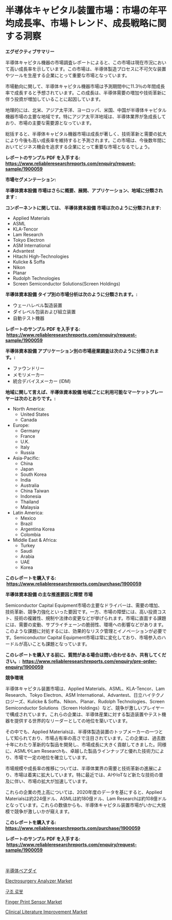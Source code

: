 <p><h1>半導体キャピタル装置市場：市場の年平均成長率、市場トレンド、成長戦略に関する洞察</h1></p><p><strong>エグゼクティブサマリー</strong></p>
<p><p>半導体キャピタル機器の市場調査レポートによると、この市場は現在市況において高い成長率を示しています。この市場は、半導体製造プロセスに不可欠な装置やツールを生産する企業にとって重要な市場となっています。</p><p>市場動向に関して、半導体キャピタル機器市場は予測期間中に11.3％の年間成長率で成長すると予想されています。この成長は、半導体需要の増加や技術革新に伴う投資が増加していることに起因しています。</p><p>地理的には、北米、アジア太平洋、ヨーロッパ、米国、中国が半導体キャピタル機器市場の主要な地域です。特にアジア太平洋地域は、半導体業界が急成長しており、市場の主要な需要源となっています。</p><p>総括すると、半導体キャピタル機器市場は成長が著しく、技術革新と需要の拡大により今後も高い成長率を維持すると予測されます。この市場は、今後数年間においてビジネス機会を追求する企業にとって重要な市場となるでしょう。</p></p>
<p><strong>レポートのサンプル PDF を入手する: <a href="https://www.reliableresearchreports.com/enquiry/request-sample/1900059">https://www.reliableresearchreports.com/enquiry/request-sample/1900059</a></strong></p>
<p><strong>市場セグメンテーション:</strong></p>
<p><strong> 半導体資本設備 市場はさらに概要、展開、アプリケーション、地域に分類されます :</strong></p>
<p><strong>コンポーネントに関しては、 半導体資本設備 市場は次のように分類されます: &nbsp;</strong></p>
<p><ul><li>Applied Materials</li><li>ASML</li><li>KLA-Tencor</li><li>Lam Research</li><li>Tokyo Electron</li><li>ASM International</li><li>Advantest</li><li>Hitachi High-Technologies</li><li>Kulicke & Soffa</li><li>Nikon</li><li>Planar</li><li>Rudolph Technologies</li><li>Screen Semiconductor Solutions(Screen Holdings)</li></ul></p>
<p><strong> 半導体資本設備 タイプ別の市場分析は次のように分類されます。:</strong></p>
<p><ul><li>ウェーハレベル製造装置</li><li>ダイレベル包装および組立装置</li><li>自動テスト機器</li></ul></p>
<p><strong>レポートのサンプル PDF を入手する: &nbsp;<a href="https://www.reliableresearchreports.com/enquiry/request-sample/1900059">https://www.reliableresearchreports.com/enquiry/request-sample/1900059</a></strong></p>
<p><strong> 半導体資本設備 アプリケーション別の市場産業調査は次のように分類されます。:</strong></p>
<p><ul><li>ファウンドリー</li><li>メモリメーカー</li><li>統合デバイスメーカー (IDM)</li></ul></p>
<p><strong>地域に関して言えば、半導体資本設備 地域ごとに利用可能なマーケットプレーヤーは次のとおりです。:</strong></p>
<p><ul>
    <li>
        North America:
        <ul>
            <li>United States</li>
            <li>Canada</li>
        </ul>
    </li>
    <li>
        Europe:
        <ul>
            <li>Germany</li>
            <li>France</li>
            <li>U.K.</li>
            <li>Italy</li>
            <li>Russia</li>
        </ul>
    </li>
    <li>
        Asia-Pacific:
        <ul>
            <li>China</li>
            <li>Japan</li>
            <li>South Korea</li>
            <li>India</li>
            <li>Australia</li>
            <li>China Taiwan</li>
            <li>Indonesia</li>
            <li>Thailand</li>
            <li>Malaysia</li>
        </ul>
    </li>
    <li>
        Latin America:
        <ul>
            <li>Mexico</li>
            <li>Brazil</li>
            <li>Argentina Korea</li>
            <li>Colombia</li>
        </ul>
    </li>
    <li>
        Middle East & Africa:
        <ul>
            <li>Turkey</li>
            <li>Saudi</li>
            <li>Arabia</li>
            <li>UAE</li>
            <li>Korea</li>
        </ul>
    </li>
    </ul></p>
<p><strong>このレポートを購入する: &nbsp;<a href="https://www.reliableresearchreports.com/purchase/1900059">https://www.reliableresearchreports.com/purchase/1900059</a></strong></p>
<p><strong>半導体資本設備 の主な推進要因と障壁 市場</strong></p>
<p><p>Semiconductor Capital Equipment市場の主要なドライバーは、需要の増加、技術革新、競争力強化といった要因です。一方、市場の障壁には、高い投資コスト、技術の複雑性、規制や法律の変更などが挙げられます。市場に直面する課題には、需要の変動、サプライチェーンの脆弱性、環境への影響などがあります。このような課題に対処するには、効果的なリスク管理とイノベーションが必要です。Semiconductor Capital Equipment市場は常に変化しており、市場参入のハードルが高いことも課題となっています。</p></p>
<p><strong>このレポートを購入する前に、質問がある場合は問い合わせるか、共有してください。:&nbsp; <a href="https://www.reliableresearchreports.com/enquiry/pre-order-enquiry/1900059">https://www.reliableresearchreports.com/enquiry/pre-order-enquiry/1900059</a></strong></p>
<p><strong>競争環境</strong></p>
<p><p>半導体キャピタル装置市場は、Applied Materials、ASML、KLA-Tencor、Lam Research、Tokyo Electron、ASM International、Advantest、日立ハイテクノロジーズ、Kulicke & Soffa、Nikon、Planar、Rudolph Technologies、Screen Semiconductor Solutions（Screen Holdings）など、競争が激しいプレイヤーで構成されています。これらの企業は、半導体産業に対する製造装置やテスト機器を提供する世界的なリーダーとしての地位を築いています。</p><p>その中でも、Applied Materialsは、半導体製造装置のトップメーカーの一つとして知られており、市場占有率の高さで注目されています。この企業は、過去数十年にわたり革新的な製品を開発し、市場成長に大きく貢献してきました。同様に、ASMLやLam Researchも、卓越した製品ラインナップと優れた技術力により、市場で一定の地位を確立しています。</p><p>市場規模や成長率の推移については、半導体業界の需要と技術革新の進展により、市場は着実に拡大しています。特に最近では、AIやIoTなど新たな技術の普及に伴い、市場の拡大が加速しています。</p><p>これらの企業の売上高については、2020年度のデータを基にすると、Applied Materialsは約224億ドル、ASMLは約180億ドル、Lam Researchは約108億ドルとなっています。これらの数値からも、半導体キャピタル装置市場がいかに大規模で競争が激しいかが窺えます。</p></p>
<p><strong>このレポートを購入する: &nbsp; <a href="https://www.reliableresearchreports.com/purchase/1900059">https://www.reliableresearchreports.com/purchase/1900059</a></strong></p>
<p><strong>レポートのサンプル PDF を入手する: &nbsp;<a href="https://www.reliableresearchreports.com/enquiry/request-sample/1900059">https://www.reliableresearchreports.com/enquiry/request-sample/1900059</a></strong><strong></strong></p>
<p>&nbsp;</p>
<p><p><a href="https://github.com/oqoeusbvpadwjs08/Market-Research-Report-List-1/blob/main/3383523186393.md">半導体ベアダイ</a></p><p><a href="https://github.com/gdfhhhj/Market-Research-Report-List-3/blob/main/electrosurgery-analyzer-market.md">Electrosurgery Analyzer Market</a></p><p><a href="https://medium.com/@angelnienowdseej3e45z3p8c/%EA%B5%AC%EC%A1%B0-%EB%A1%9C%EB%B4%87-%EC%8B%9C%EC%9E%A5-%EB%B6%84%EC%84%9D-%EA%B8%80%EB%A1%9C%EB%B2%8C-%EC%82%B0%EC%97%85-%EC%A0%84%EB%A7%9D-%EB%B0%8F-%EC%98%88%EC%B8%A1-2024%EB%85%84%EB%B6%80%ED%84%B0-2031%EB%85%84-90ba8c32d198">구조 로봇</a></p><p><a href="https://view.publitas.com/reportprime-1/finger-print-sensor-market-size-share-trends-analysis-report-by-material-by-type-by-end-user-by-region-and-segment-forecasts-2024-2031/">Finger Print Sensor Market</a></p><p><a href="https://meowing-canidae-761.notion.site/Clinical-Literature-Improvement-Market-Insights-Market-Players-and-Forecast-Till-2031-52ec47ad62f8410bb001610e2f304c1b">Clinical Literature Improvement Market</a></p></p>